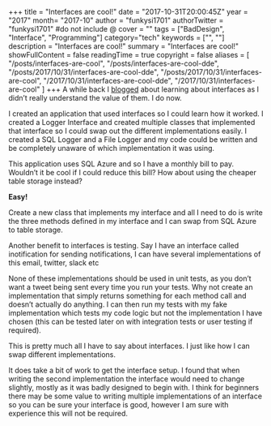 +++
title = "Interfaces are cool!"
date = "2017-10-31T20:00:45Z"
year = "2017"
month= "2017-10"
author = "funkysi1701"
authorTwitter = "funkysi1701" #do not include @
cover = ""
tags = ["BadDesign", "Interface", "Programming"]
category="tech"
keywords = ["", ""]
description =  "Interfaces are cool!"
summary = "Interfaces are cool!"
showFullContent = false
readingTime = true
copyright = false
aliases = [
    "/posts/interfaces-are-cool",
    "/posts/interfaces-are-cool-dde",
    "/posts/2017/10/31/interfaces-are-cool-dde",
    "/posts/2017/10/31/interfaces-are-cool",
    "/2017/10/31/interfaces-are-cool-dde",
    "/2017/10/31/interfaces-are-cool"
]
+++
A while back I [blogged](https://www.funkysi1701.com/posts/interfaces/) about learning about interfaces as I didn’t really understand the value of them. I do now.

I created an application that used interfaces so I could learn how it worked. I created a Logger Interface and created multiple classes that implemented that interface so I could swap out the different implementations easily. I created a SQL Logger and a File Logger and my code could be written and be completely unaware of which implementation it was using.

This application uses SQL Azure and so I have a monthly bill to pay. Wouldn’t it be cool if I could reduce this bill? How about using the cheaper table storage instead?

**Easy!**

Create a new class that implements my interface and all I need to do is write the three methods defined in my interface and I can swap from SQL Azure to table storage.

Another benefit to interfaces is testing. Say I have an interface called inotification for sending notifications, I can have several implementations of this email, twitter, slack etc

None of these implementations should be used in unit tests, as you don’t want a tweet being sent every time you run your tests. Why not create an implementation that simply returns something for each method call and doesn’t actually do anything. I can then run my tests with my fake implementation which tests my code logic but not the implementation I have chosen (this can be tested later on with integration tests or user testing if required).

This is pretty much all I have to say about interfaces. I just like how I can swap different implementations.

It does take a bit of work to get the interface setup. I found that when writing the second implementation the interface would need to change slightly, mostly as it was badly designed to begin with. I think for beginners there may be some value to writing multiple implementations of an interface so you can be sure your interface is good, however I am sure with experience this will not be required.
